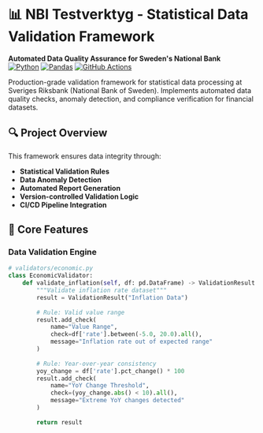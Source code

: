 # 📊 NBI Testverktyg - Statistical Data Validation Framework  
**Automated Data Quality Assurance for Sweden's National Bank**  
[![Python](https://img.shields.io/badge/Python-3.10%2B-blue?logo=python)](https://python.org)
[![Pandas](https://img.shields.io/badge/Pandas-2.0%2B-150458?logo=pandas)](https://pandas.pydata.org)
[![GitHub Actions](https://img.shields.io/badge/GitHub_Actions-CI/CD-black?logo=githubactions)](https://github.com/features/actions)

Production-grade validation framework for statistical data processing at Sveriges Riksbank (National Bank of Sweden). Implements automated data quality checks, anomaly detection, and compliance verification for financial datasets.

## 🔍 Project Overview
This framework ensures data integrity through:
- **Statistical Validation Rules**
- **Data Anomaly Detection**
- **Automated Report Generation**
- **Version-controlled Validation Logic**
- **CI/CD Pipeline Integration**

## 🧩 Core Features
### Data Validation Engine
```python
# validators/economic.py
class EconomicValidator:
    def validate_inflation(self, df: pd.DataFrame) -> ValidationResult:
        """Validate inflation rate dataset"""
        result = ValidationResult("Inflation Data")
        
        # Rule: Valid value range
        result.add_check(
            name="Value Range",
            check=df['rate'].between(-5.0, 20.0).all(),
            message="Inflation rate out of expected range"
        )
        
        # Rule: Year-over-year consistency
        yoy_change = df['rate'].pct_change() * 100
        result.add_check(
            name="YoY Change Threshold",
            check=(yoy_change.abs() < 10).all(),
            message="Extreme YoY changes detected"
        )
        
        return result




